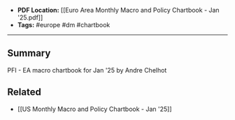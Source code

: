 
- **PDF Location:** [[Euro Area Monthly Macro and Policy Chartbook - Jan '25.pdf]]
- **Tags:** #europe #dm #chartbook 

---
## Summary

PFI - EA macro chartbook for Jan '25 by Andre Chelhot
## Related
- [[US Monthly Macro and Policy Chartbook - Jan '25]]


